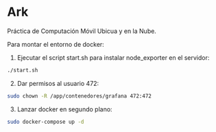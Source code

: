 # Ark
Práctica de Computación Móvil Ubicua y en la Nube.


Para montar el entorno de docker:

1. Ejecutar el script start.sh para instalar node_exporter en el servidor:

```bash
./start.sh
```
2. Dar permisos al usuario 472:
```bash
sudo chown -R /app/contenedores/grafana 472:472
```

3. Lanzar docker en segundo plano:

```bash
sudo docker-compose up -d
```
